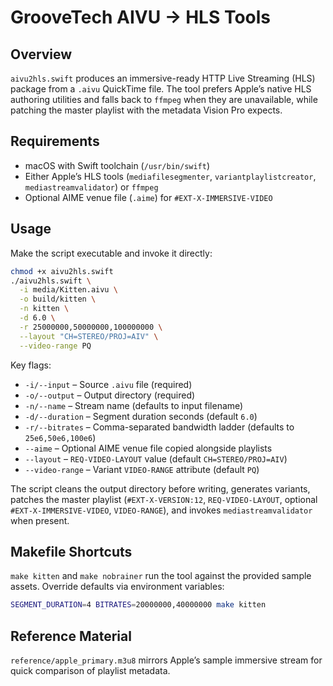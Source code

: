 # GrooveTech AIVU → HLS Tools

## Overview

`aivu2hls.swift` produces an immersive-ready HTTP Live Streaming (HLS) package from a `.aivu` QuickTime file. The tool prefers Apple’s native HLS authoring utilities and falls back to `ffmpeg` when they are unavailable, while patching the master playlist with the metadata Vision Pro expects.

## Requirements

- macOS with Swift toolchain (`/usr/bin/swift`)
- Either Apple’s HLS tools (`mediafilesegmenter`, `variantplaylistcreator`, `mediastreamvalidator`) or `ffmpeg`
- Optional AIME venue file (`.aime`) for `#EXT-X-IMMERSIVE-VIDEO`

## Usage

Make the script executable and invoke it directly:

```bash
chmod +x aivu2hls.swift
./aivu2hls.swift \
  -i media/Kitten.aivu \
  -o build/kitten \
  -n kitten \
  -d 6.0 \
  -r 25000000,50000000,100000000 \
  --layout "CH=STEREO/PROJ=AIV" \
  --video-range PQ
```

Key flags:

- `-i/--input` – Source `.aivu` file (required)
- `-o/--output` – Output directory (required)
- `-n/--name` – Stream name (defaults to input filename)
- `-d/--duration` – Segment duration seconds (default `6.0`)
- `-r/--bitrates` – Comma-separated bandwidth ladder (defaults to `25e6,50e6,100e6`)
- `--aime` – Optional AIME venue file copied alongside playlists
- `--layout` – `REQ-VIDEO-LAYOUT` value (default `CH=STEREO/PROJ=AIV`)
- `--video-range` – Variant `VIDEO-RANGE` attribute (default `PQ`)

The script cleans the output directory before writing, generates variants, patches the master playlist (`#EXT-X-VERSION:12`, `REQ-VIDEO-LAYOUT`, optional `#EXT-X-IMMERSIVE-VIDEO`, `VIDEO-RANGE`), and invokes `mediastreamvalidator` when present.

## Makefile Shortcuts

`make kitten` and `make nobrainer` run the tool against the provided sample assets. Override defaults via environment variables:

```bash
SEGMENT_DURATION=4 BITRATES=20000000,40000000 make kitten
```

## Reference Material

`reference/apple_primary.m3u8` mirrors Apple’s sample immersive stream for quick comparison of playlist metadata.
